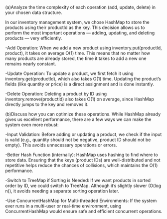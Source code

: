 (a)Analyze the time complexity of each operation (add, update, delete) in your chosen data structure.

In our inventory management system, we chose HashMap to store the products using their productId as the key. This decision allows us to perform the most important operations — adding, updating, and deleting products — very efficiently.

-Add Operation:
When we add a new product using inventory.put(productId, product), it takes on average O(1) time. This means that no matter how many products are already stored, the time it takes to add a new one remains nearly constant.

-Update Operation:
To update a product, we first fetch it using inventory.get(productId), which also takes O(1) time. Updating the product’s fields (like quantity or price) is a direct assignment and is done instantly.

-Delete Operation:
Deleting a product by ID using inventory.remove(productId) also takes O(1) on average, since HashMap directly jumps to the key and removes it.

(b)Discuss how you can optimize these operations.
While HashMap already gives us excellent performance, there are a few ways we can make the system even more robust:

-Input Validation:
Before adding or updating a product, we check if the input is valid (e.g., quantity should not be negative, product ID should not be empty).
This avoids unnecessary operations or errors.

-Better Hash Function (internally):
HashMap uses hashing to find where to store data. Ensuring that the keys (product IDs) are well-distributed and not repetitive helps reduce the chances of collisions, which maintains the O(1) performance.

-Switch to TreeMap if Sorting is Needed:
If we want products in sorted order by ID, we could switch to TreeMap. Although it’s slightly slower (O(log n)), it avoids needing a separate sorting operation later.

-Use ConcurrentHashMap for Multi-threaded Environments:
If the system ever runs in a multi-user or real-time environment, using ConcurrentHashMap would ensure safe and efficient concurrent operations.
